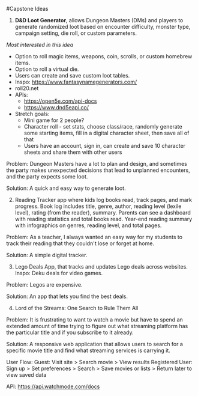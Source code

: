 #Capstone Ideas

1. **D&D Loot Generator**, allows Dungeon Masters (DMs) and players to generate randomized loot based on encounter difficulty, monster type, campaign setting, die roll, or custom parameters. 

*Most interested in this idea*

 - Option to roll magic items, weapons, coin, scrolls, or custom homebrew items.
 - Option to roll a virtual die.
 - Users can create and save custom loot tables.
 - Inspo: https://www.fantasynamegenerators.com/ 
 - roll20.net 
 - APIs:
     - https://open5e.com/api-docs
     - https://www.dnd5eapi.co/ 
 - Stretch goals:
     - Mini game for 2 people? 
     - Character roll - set stats, choose class/race, randomly generate some starting items, fill in a digital character sheet, then save all of that
     - Users have an account, sign in, can create and save 10 character sheets and share them with other users


Problem: Dungeon Masters have a lot to plan and design, and sometimes the party makes unexpected decisions that lead to unplanned encounters, and the party expects some loot.

Solution: A quick and easy way to generate loot.

2. Reading Tracker app where kids log books read, track pages, and mark progress. Book log includes title, genre, author, reading level (lexile level), rating (from the reader), summary. Parents can see a dashboard with reading statistics and total books read. Year-end reading summary with infographics on genres, reading level, and total pages.

Problem: As a teacher, I always wanted an easy way for my students to track their reading that they couldn't lose or forget at home.

Solution: A simple digital tracker.

3. Lego Deals App, that tracks and updates Lego deals across websites. Inspo: Deku deals for video games.

Problem: Legos are expensive.

Solution: An app that lets you find the best deals.

4. Lord of the Streams: One Search to Rule Them All

Problem: It is frustrating to want to watch a movie but have to spend an extended amount of time trying to figure out what streaming platform has the particular title and if you subscribe to it already.

Solution: A responsive web application that allows users to search for a specific movie title and find what streaming services is carrying it.

User Flow:
Guest: Visit site > Search movie > View results
Registered User: Sign up > Set preferences > Search > Save movies or lists > Return later to view saved data

API: https://api.watchmode.com/docs 

